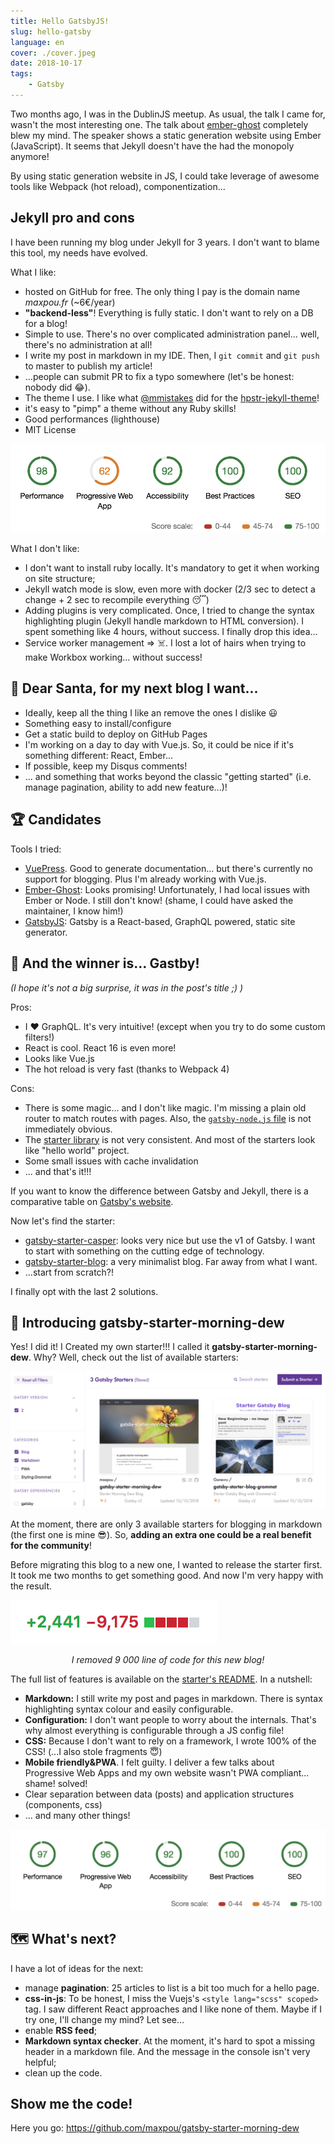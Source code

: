 ```yaml
---
title: Hello GatsbyJS!
slug: hello-gatsby
language: en
cover: ./cover.jpeg
date: 2018-10-17
tags: 
    - Gatsby
---
```



Two months ago, I was in the DublinJS meetup. As usual, the talk I came for, wasn't the most interesting one. The talk about [ember-ghost](https://github.com/stonecircle/ember-ghost) completely blew my mind. The speaker shows a static generation website using Ember (JavaScript). It seems that Jekyll doesn't have the had the monopoly anymore!

By using static generation website in JS, I could take leverage of awesome tools like Webpack (hot reload), componentization...

## Jekyll pro and cons

I have been running my blog under Jekyll for 3 years. I don't want to blame this tool, my needs have evolved.

What I like:
- hosted on GitHub for free. The only thing I pay is the domain name *maxpou.fr* (~6€/year)
- **"backend-less"**! Everything is fully static. I don't want to rely on a DB for a blog!
- Simple to use. There's no over complicated administration panel... well, there's no administration at all!
- I write my post in markdown in my IDE. Then, I `git commit` and `git push` to master to publish my article!
- ...people can submit PR to fix a typo somewhere (let's be honest: nobody did 😂).
- The theme I use. I like what [@mmistakes](https://github.com/mmistakes) did for the [hpstr-jekyll-theme](https://github.com/mmistakes/hpstr-jekyll-theme)!
- it's easy to "pimp" a theme without any Ruby skills!
- Good performances (lighthouse)
- MIT License

![available starters](./lighthouse-jekyll-maxpoufr.png)


What I don't like:
- I don't want to install ruby locally. It's mandatory to get it when working on site structure;
- Jekyll watch mode is slow, even more with docker (2/3 sec to detect a change + 2 sec to recompile everything 😴)
- Adding plugins is very complicated. Once, I tried to change the syntax highlighting plugin (Jekyll handle markdown to HTML conversion). I spent something like 4 hours, without success. I finally drop this idea...
- Service worker management  => ☠️. I lost a lot of hairs when trying to make Workbox working... without success!


## 🎅 Dear Santa, for my next blog I want...

- Ideally, keep all the thing I like an remove the ones I dislike 😃
- Something easy to install/configure
- Get a static build to deploy on GitHub Pages
- I'm working on a day to day with Vue.js. So, it could be nice if it's something different: React, Ember...
- If possible, keep my Disqus comments!
- ... and something that works beyond the classic "getting started" (i.e. manage pagination, ability to add new feature...)!

## 🏆 Candidates

Tools I tried:

* [VuePress](https://vuepress.vuejs.org). Good to generate documentation... but there's currently no support for blogging. Plus I'm already working with Vue.js.
* [Ember-Ghost](https://github.com/stonecircle/ember-ghost): Looks promising! Unfortunately, I had local issues with Ember or Node. I still don't know! (shame, I could have asked the maintainer, I know him!)
* [GatsbyJS](https://www.gatsbyjs.org): Gatsby is a React-based, GraphQL powered, static site generator.


## 🎉 And the winner is... Gastby!

*(I hope it's not a big surprise, it was in the post's title ;) )*

Pros:
* I ❤️ GraphQL. It's very intuitive! (except when you try to do some custom filters!)
* React is cool. React 16 is even more!
* Looks like Vue.js
* The hot reload is very fast (thanks to Webpack 4)

Cons:
* There is some magic... and I don't like magic. I'm missing a plain old router to match routes with pages. Also, the [`gatsby-node.js` file](https://github.com/maxpou/maxpou.fr/blob/master/gatsby-node.js) is not immediately obvious. 
* The [starter library](http://gatsbyjs.org/starters) is not very consistent. And most of the starters look like "hello world" project.
* Some small issues with cache invalidation
* ... and that's it!!!

If you want to know the difference between Gatsby and Jekyll, there is a comparative table on [Gatsby's website](https://www.gatsbyjs.org/features/).

Now let's find the starter:
* [gatsby-starter-casper](https://github.com/haysclark/gatsby-starter-casper): looks very nice but use the v1 of Gatsby. I want to start with something on the cutting edge of technology.
* [gatsby-starter-blog](https://github.com/gatsbyjs/gatsby-starter-blog): a very minimalist blog. Far away from what I want.
* ...start from scratch?!

I finally opt with the last 2 solutions.

## 🎊 Introducing gatsby-starter-morning-dew

Yes! I did it! I Created my own starter!!! I called it **gatsby-starter-morning-dew**. 
Why? Well, check out the list of available starters:

![available starters](./gatsby-starters.png)

At the moment, there are only 3 available starters for blogging in markdown (the first one is mine 😎). So, **adding an extra one could be a real benefit for the community**!

Before migrating this blog to a new one, I wanted to release the starter first. It took me two months to get something good. And now I'm very happy with the result.

![](./additions-deletions.png)
<center><i>I removed 9 000 line of code for this new blog!</i></center>

The full list of features is available on the [starter's README](https://github.com/maxpou/gatsby-starter-morning-dew). In a nutshell:

* **Markdown:** I still write my post and pages in markdown. There is syntax highlighting syntax colour and easily configurable. 
* **Configuration:** I don't want people to worry about the internals. That's why almost everything is configurable through a JS config file!
* **CSS:** Because I don't want to rely on a framework, I wrote 100% of the CSS! (...I also stole fragments 😇)
* **Mobile friendly&PWA**. I felt guilty. I deliver a few talks about Progressive Web Apps and my own website wasn't PWA compliant... shame! solved!
* Clear separation between data (posts) and application structures (components, css)
* ... and many other things!

![available starters](./lighthouse-gatsby-maxpoufr.png)


## 🗺 What's next?

I have a lot of ideas for the next:

* manage **pagination**: 25 articles to list is a bit too much for a hello page.
* **css-in-js**: To be honest, I miss the Vuejs's `<style lang="scss" scoped>` tag. I saw different React approaches and I like none of them. Maybe if I try one, I'll change my mind? Let see...
* enable **RSS feed**;
* **Markdown syntax checker**. At the moment, it's hard to spot a missing header in a markdown file. And the message in the console isn't very helpful;
* clean up the code.


## Show me the code!

Here you go: https://github.com/maxpou/gatsby-starter-morning-dew

